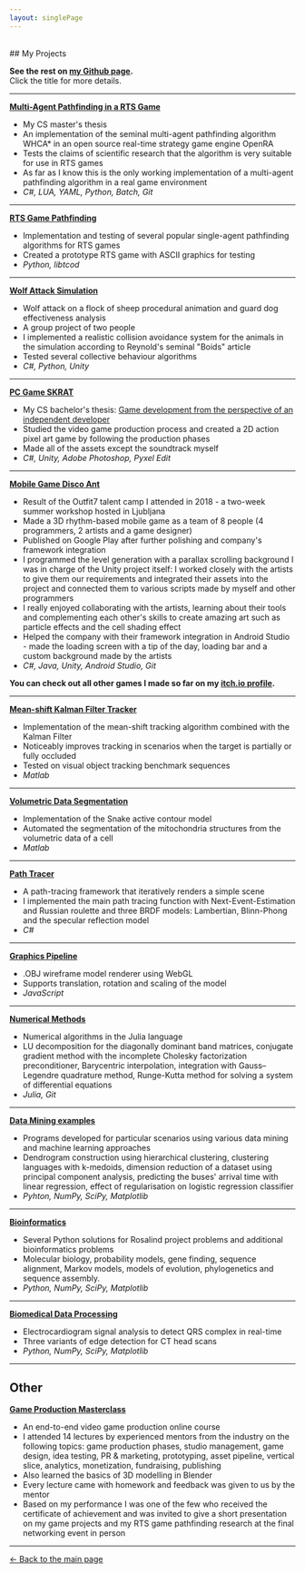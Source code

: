 ```yaml
---
layout: singlePage
---
```


<br>
## My Projects

**See the rest on [my Github page](https://github.com/ia6382?tab=repositories).**\
Click the title for more details.

___

**[Multi-Agent Pathfinding in a RTS Game](https://github.com/ia6382/OpenRA#about)**
* My CS master's thesis
* An implementation of the seminal multi-agent pathfinding algorithm WHCA* in an open source real-time strategy game engine OpenRA
* Tests the claims of scientific research that the algorithm is very suitable for use in RTS games
* As far as I know this is the only working implementation of a multi-agent pathfinding algorithm in a real game environment
* *C#, LUA, YAML, Python, Batch, Git*

___

**[RTS Game Pathfinding](https://github.com/ia6382/rts-pathfinding)**
* Implementation and testing of several popular single-agent pathfinding algorithms for RTS games
* Created a prototype RTS game with ASCII graphics for testing
* *Python, libtcod*

___

**[Wolf Attack Simulation](https://github.com/ia6382/wolf-attack-simulation)**
* Wolf attack on a flock of sheep procedural animation and guard dog effectiveness analysis 
* A group project of two people
* I implemented a realistic collision avoidance system for the animals in the simulation according to Reynold's seminal "Boids" article
* Tested several collective behaviour algorithms
* *C#, Python, Unity*

___

**[PC Game SKRAT](https://ivan-antesic.itch.io/skrat)**
* My CS bachelor's thesis: [Game development from the perspective of an independent developer](http://eprints.fri.uni-lj.si/4151/)
* Studied the video game production process and created a 2D action pixel art game by following the production phases
* Made all of the assets except the soundtrack myself
* *C#, Unity, Adobe Photoshop, Pyxel Edit*

___

<!-- ___
**[Mobile Game SpikeRust](https://ivan-antesic.itch.io/spikerust)**
* A simple 2D pixel art endless climber game for Android and PC
* *C#, Unity, Adobe Photoshop, Pyxel Edit*

___

**[PC Game Skye](https://github.com/ia6382/SKYE-game)**
* 3D first-person parkour game
* Made in a group of four programmers 
* I made the textures, and the level design and helped with the bugs 
* *C#, Unity, Adobe Photoshop, Git*

___ -->

**[Mobile Game Disco Ant](https://apptopia.com/google-play/app/com.outfit7.discoant/about)**
* Result of the Outfit7 talent camp I attended in 2018 - a two-week summer workshop hosted in Ljubljana 
* Made a 3D rhythm-based mobile game as a team of 8 people (4 programmers, 2 artists and a game designer)
* Published on Google Play after further polishing and company's framework integration
* I programmed the level generation with a parallax scrolling background I was in charge of the Unity project itself: 
I worked closely with the artists to give them our requirements and integrated their assets into the project and connected them to various scripts made by myself and other programmers
* I really enjoyed collaborating with the artists, learning about their tools and complementing each other's skills to create amazing art such as particle effects and the cell shading effect
* Helped the company with their framework integration in Android Studio - made the loading screen with a tip of the day, loading bar and a custom background made by the artists
* *C#, Java, Unity, Android Studio, Git*

**You can check out all other games I made so far on my [itch.io profile](https://ivan-antesic.itch.io/).**

___

**[Mean-shift Kalman Filter Tracker](https://github.com/ia6382/mean-shift-Kalman-filter-tracker)**
* Implementation of the mean-shift tracking algorithm combined with the Kalman Filter
* Noticeably improves tracking in scenarios when the target is partially or fully occluded
* Tested on visual object tracking benchmark sequences
* *Matlab*

___

<!-- ___

**[People Counter](https://github.com/ia6382/people-counter)**
* An app that counts how many people are currently in the room by detecting humans and tracking their movement
* Uses OpenCV tracking API from the additional Contrib module
* *C++, CMake, OpenCV*

___ -->

**[Volumetric Data Segmentation](https://github.com/ia6382/volumetric-data-segmentation)**
* Implementation of the Snake active contour model
* Automated the segmentation of the mitochondria structures from the volumetric data of a cell
* *Matlab*

___

**[Path Tracer](https://github.com/ia6382/path-tracer)**
* A path-tracing framework that iteratively renders a simple scene
* I implemented the main path tracing function with Next-Event-Estimation and Russian roulette and
three BRDF models: Lambertian, Blinn-Phong and the specular reflection model
* *C#*

___

**[Graphics Pipeline](https://github.com/ia6382/graphics-pipeline)**
* .OBJ wireframe model renderer using WebGL
* Supports translation, rotation and scaling of the model
* *JavaScript*

___

**[Numerical Methods](https://github.com/ia6382/numerical-methods-examples)**
* Numerical algorithms in the Julia language
* LU decomposition for the diagonally dominant band matrices, conjugate gradient method with the incomplete Cholesky factorization preconditioner,
Barycentric interpolation, integration with Gauss–Legendre quadrature method, Runge-Kutta method for solving a system of differential equations
* *Julia, Git*

___

**[Data Mining examples](https://github.com/ia6382/data-mining-examples)**
* Programs developed for particular scenarios using various data mining and machine learning approaches
* Dendrogram construction using hierarchical clustering, clustering languages with k-medoids, 
dimension reduction of a dataset using principal component analysis, predicting the buses' arrival time with linear regression, 
effect of regularisation on logistic regression classifier
* *Pyhton, NumPy, SciPy, Matplotlib*

___ 

**[Bioinformatics](https://github.com/ia6382/bioinformatics-examples)**
* Several Python solutions for Rosalind project problems and additional bioinformatics problems
* Molecular biology, probability models, gene finding, sequence alignment, Markov models, models of evolution, phylogenetics and sequence assembly.
* *Python, NumPy, SciPy, Matplotlib*

___

**[Biomedical Data Processing](https://github.com/ia6382/biomedical-data-processing)**
* Electrocardiogram signal analysis to detect QRS complex in real-time
* Three variants of edge detection for CT head scans
* *Python, NumPy, SciPy, Matplotlib*

___

<!-- ___
**[War Casualties Visualization](https://github.com/ia6382/war-casualties-visualization)**
* An interactive data visualization of conflicts from the 14th to 20th century 
* *Java/Processing*

___

**[Music Composer](https://github.com/ia6382/music-composer)**
* Algorithmic composition of music using the Markov chain model 
* Able to generate simple homophonic music based on the sample input composition
* *Java, Java Sound API*

___ 

**[VHDL Space Invaders](https://github.com/ia6382/VHDL-Space-Invaders)**
* A Space Invaders game clone for FPGA
* *VHDL, Xilinx ISE WebPACK Design Suite*

___ -->


## Other

**[Game Production Masterclass](https://sloveniagames.com/game-production-masterclass/)**
* An end-to-end video game production online course
* I attended 14 lectures by experienced mentors from the industry on the following topics: game production phases, studio management,
game design, idea testing, PR & marketing, prototyping, asset pipeline, vertical slice, analytics, monetization, fundraising, publishing
* Also learned the basics of 3D modelling in Blender
* Every lecture came with homework and feedback was given to us by the mentor 
* Based on my performance I was one of the few who received the certificate of achievement and was invited to 
give a short presentation on my game projects and my RTS game pathfinding research at the final networking event in person

___

[<- Back to the main page](./index.html)
